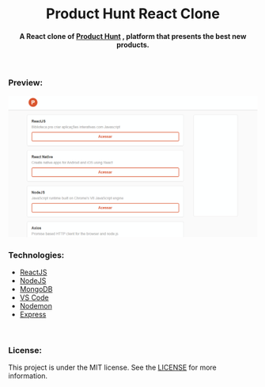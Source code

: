 <h1 align="center"> Product Hunt React Clone </h1> 

<h4 align="center"> A React clone of 
<a href="https://www.producthunt.com/">Product Hunt</a>
, platform that presents the best new products.
</h4>

<br>

<h3> Preview: </h3>
<img src="https://github.com/gabrielmaciel7/product-hunt/blob/master/product-hunt.gif" />

<br>

<h3> Technologies: </h3>

<ul>
<li><a href="https://pt-br.reactjs.org/">ReactJS</a></li>
<li><a href="https://nodejs.org/">NodeJS</a></li>
<li><a href="https://www.mongodb.com/">MongoDB</a></li>
<li><a href="https://code.visualstudio.com/">VS Code</a></li>
<li><a href="https://www.npmjs.com/package/nodemon">Nodemon</a></li>
<li><a href="https://www.npmjs.com/package/express">Express</a></li>
</ul>

<br>

<h3> License: </h3>

<p>This project is under the MIT license. See the 
<a href="https://github.com/gabrielmaciel7/product-hunt/blob/master/LICENSE">LICENSE</a> 
for more information.</p>


